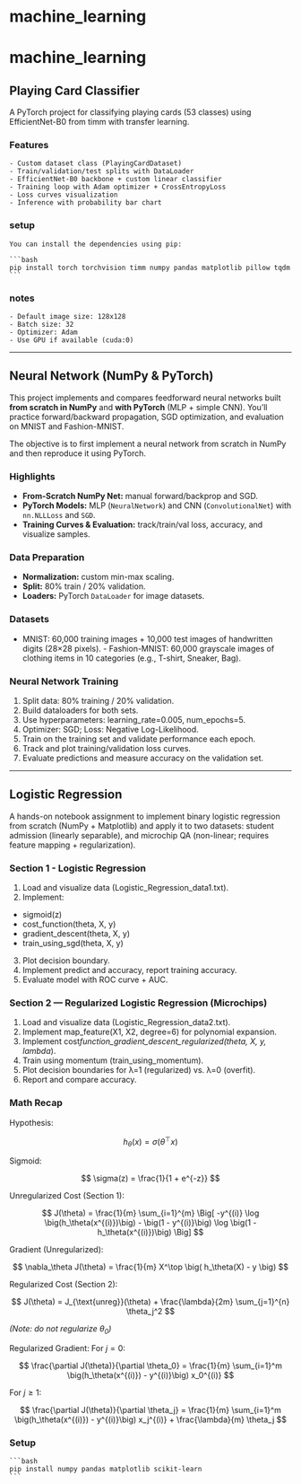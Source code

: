 # machine_learning

# machine_learning

## Playing Card Classifier

A PyTorch project for classifying playing cards (53 classes) using EfficientNet-B0 from timm with transfer learning.

### Features

    - Custom dataset class (PlayingCardDataset)
    - Train/validation/test splits with DataLoader
    - EfficientNet-B0 backbone + custom linear classifier
    - Training loop with Adam optimizer + CrossEntropyLoss
    - Loss curves visualization
    - Inference with probability bar chart

### setup

    You can install the dependencies using pip:

    ```bash
    pip install torch torchvision timm numpy pandas matplotlib pillow tqdm
    ```

### notes

    - Default image size: 128x128
    - Batch size: 32
    - Optimizer: Adam
    - Use GPU if available (cuda:0)

---

## Neural Network (NumPy & PyTorch)

This project implements and compares feedforward neural networks built **from scratch in NumPy** and **with PyTorch** (MLP + simple CNN). You’ll practice forward/backward propagation, SGD optimization, and evaluation on MNIST and Fashion-MNIST.

The objective is to first implement a neural network from scratch in NumPy and then reproduce it using PyTorch.

### Highlights

- **From-Scratch NumPy Net:** manual forward/backprop and SGD.
- **PyTorch Models:** MLP (`NeuralNetwork`) and CNN (`ConvolutionalNet`) with `nn.NLLLoss` and `SGD`.
- **Training Curves & Evaluation:** track/train/val loss, accuracy, and visualize samples.

### Data Preparation

- **Normalization:** custom min-max scaling.
- **Split:** 80% train / 20% validation.
- **Loaders:** PyTorch `DataLoader` for image datasets.

### Datasets

- MNIST: 60,000 training images + 10,000 test images of handwritten digits (28×28 pixels). - Fashion-MNIST: 60,000 grayscale images of clothing items in 10 categories (e.g., T-shirt, Sneaker, Bag).

### Neural Network Training

1.  Split data: 80% training / 20% validation.
2.  Build dataloaders for both sets.
3.  Use hyperparameters: learning_rate=0.005, num_epochs=5.
4.  Optimizer: SGD; Loss: Negative Log-Likelihood.
5.  Train on the training set and validate performance each epoch.
6.  Track and plot training/validation loss curves.
7.  Evaluate predictions and measure accuracy on the validation set.

---

## Logistic Regression

A hands-on notebook assignment to implement binary logistic regression from scratch (NumPy + Matplotlib) and apply it to two datasets:
student admission (linearly separable), and
microchip QA (non-linear; requires feature mapping + regularization).

### Section 1 - Logistic Regression

1. Load and visualize data (Logistic_Regression_data1.txt).
2. Implement:

- sigmoid(z)
- cost_function(theta, X, y)
- gradient_descent(theta, X, y)
- train_using_sgd(theta, X, y)

3. Plot decision boundary.
4. Implement predict and accuracy, report training accuracy.
5. Evaluate model with ROC curve + AUC.

### Section 2 — Regularized Logistic Regression (Microchips)

1. Load and visualize data (Logistic_Regression_data2.txt).
2. Implement map_feature(X1, X2, degree=6) for polynomial expansion.
3. Implement cost*function_gradient_descent_regularized(theta, X, y, lambda*).
4. Train using momentum (train_using_momentum).
5. Plot decision boundaries for λ=1 (regularized) vs. λ=0 (overfit).
6. Report and compare accuracy.

### Math Recap

Hypothesis:

$$
h_\theta(x) = \sigma(\theta^\top x)
$$

Sigmoid:

$$
\sigma(z) = \frac{1}{1 + e^{-z}}
$$

Unregularized Cost (Section 1):

$$
J(\theta) = \frac{1}{m} \sum_{i=1}^{m} \Big[ -y^{(i)} \log \big(h_\theta(x^{(i)})\big) - \big(1 - y^{(i)}\big) \log \big(1 - h_\theta(x^{(i)})\big) \Big]
$$

Gradient (Unregularized):

$$
\nabla_\theta J(\theta) = \frac{1}{m} X^\top \big( h_\theta(X) - y \big)
$$

Regularized Cost (Section 2):

$$
J(\theta) = J_{\text{unreg}}(\theta) + \frac{\lambda}{2m} \sum_{j=1}^{n} \theta_j^2
$$

_(Note: do not regularize $\theta_0$)_

Regularized Gradient:
For $j = 0$:

$$
\frac{\partial J(\theta)}{\partial \theta_0} = \frac{1}{m} \sum_{i=1}^m \big(h_\theta(x^{(i)}) - y^{(i)}\big) x_0^{(i)}
$$

For $j \geq 1$:

$$
\frac{\partial J(\theta)}{\partial \theta_j} = \frac{1}{m} \sum_{i=1}^m \big(h_\theta(x^{(i)}) - y^{(i)}\big) x_j^{(i)} + \frac{\lambda}{m} \theta_j
$$

### Setup

    ```bash
    pip install numpy pandas matplotlib scikit-learn
    ```
